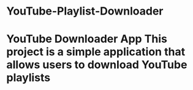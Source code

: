 # YouTube-Playlist-Downloader
# YouTube Downloader App  This project is a simple application that allows users to download YouTube playlists 
